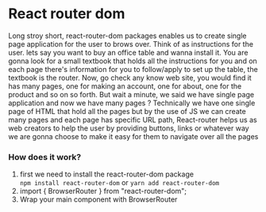 # React router dom

Long stroy short, react-router-dom packages enables us to create single page application for the user to brows over.
Think of as instructions for the user. lets say you want to buy an office table and wanna install it. You are gonna look for a small textbook that holds all the instructions for you and on each page there's information for you to follow/apply to set up the table, the textbook is the router. Now, go check any know web site, you would find it has many pages, one for making an account, one for about, one for the product and so on so forth. But wait a minute, we said we have single page application and now we have many pages ? Technically we have one single page of HTML that hold all the pages but by the use of JS we can create many pages and each page has specific URL path, React-router helps us as web creators to help the user by providing buttons, links or whatever way we are gonna choose to make it easy for them to navigate over all the pages

### How does it work?

1. first we need to install the react-router-dom package <br />
   `npm install react-router-dom` or `yarn add react-router-dom`
2. import { BrowserRouter } from "react-router-dom";
3. Wrap your main component with BrowserRouter
